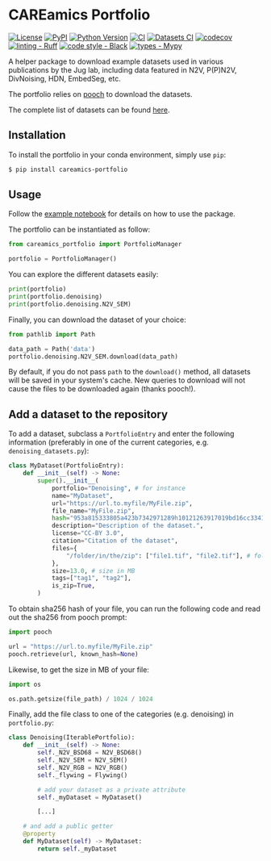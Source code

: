 # CAREamics Portfolio

[![License](https://img.shields.io/pypi/l/careamics-portfolio.svg?color=green)](https://github.com/juglab-torch/careamics-portfolio/raw/main/LICENSE)
[![PyPI](https://img.shields.io/pypi/v/careamics-portfolio.svg?color=green)](https://pypi.org/project/careamics-portfolio)
[![Python Version](https://img.shields.io/pypi/pyversions/careamics-portfolio.svg?color=green)](https://python.org)
[![CI](https://github.com/juglab-torch/careamics-portfolio/actions/workflows/ci.yml/badge.svg)](https://github.com/juglab-torch/careamics-portfolio/actions/workflows/ci.yml)
[![Datasets CI](https://github.com/juglab-torch/careamics-portfolio/actions/workflows/datasets_ci.yml/badge.svg)](https://github.com/juglab-torch/careamics-portfolio/actions/workflows/datasets_ci.yml)
[![codecov](https://codecov.io/gh/juglab-torch/careamics-portfolio/branch/main/graph/badge.svg)](https://codecov.io/gh/juglab-torch/careamics-portfolio)
[![linting - Ruff](https://img.shields.io/endpoint?url=https://raw.githubusercontent.com/charliermarsh/ruff/main/assets/badge/v0.json)](https://github.com/charliermarsh/ruff) 
[![code style - Black](https://img.shields.io/badge/code%20style-black-000000.svg)](https://github.com/psf/black) 
[![types - Mypy](https://img.shields.io/badge/types-Mypy-blue.svg)](https://github.com/python/mypy) 

A helper package to download example datasets used in various publications by the Jug lab, including data featured in N2V, P(P)N2V, DivNoising, HDN, EmbedSeg, etc.

The portfolio relies on [pooch](https://github.com/fatiando/pooch) to download the datasets.

The complete list of datasets can be found [here](src/careamics_portfolio/datasets/datasets.json).

## Installation

To install the portfolio in your conda environment, simply use `pip`:
```bash
$ pip install careamics-portfolio
```

## Usage

Follow the [example notebook](examples/example.ipynb) for details on how to use the package.

The portfolio can be instantiated as follow:

```python
from careamics_portfolio import PortfolioManager

portfolio = PortfolioManager()
```

You can explore the different datasets easily:
```python
print(portfolio)
print(portfolio.denoising)
print(portfolio.denoising.N2V_SEM)
```

Finally, you can download the dataset of your choice:
```python
from pathlib import Path

data_path = Path('data')
portfolio.denoising.N2V_SEM.download(data_path)
```

By default, if you do not pass `path` to the `download()` method, all datasets
will be saved in your system's cache. New queries to download will not cause
the files to be downloaded again (thanks pooch!).

## Add a dataset to the repository

To add a dataset, subclass a `PortfolioEntry` and enter the following information 
(preferably in one of the current categories, e.g. `denoising_datasets.py`):
```python
class MyDataset(PortfolioEntry):
    def __init__(self) -> None:
        super().__init__(
            portfolio="Denoising", # for instance
            name="MyDataset",
            url="https://url.to.myfile/MyFile.zip",
            file_name="MyFile.zip",
            hash="953a815333805a423b7342971289h10121263917019bd16cc3341", # sha256
            description="Description of the dataset.",
            license="CC-BY 3.0",
            citation="Citation of the dataset",
            files={
                "/folder/in/the/zip": ["file1.tif", "file2.tif"], # folder can be "."
            },
            size=13.0, # size in MB
            tags=["tag1", "tag2"],
            is_zip=True,
        )
```

To obtain sha256 hash of your file, you can run the following code and read out
the sha256 from pooch prompt:
```python
import pooch

url = "https://url.to.myfile/MyFile.zip"
pooch.retrieve(url, known_hash=None)
```

Likewise, to get the size in MB of your file:
```python
import os

os.path.getsize(file_path) / 1024 / 1024
```

Finally, add the file class to one of the categories (e.g. denoising) in 
`portfolio.py`:
```python
class Denoising(IterablePortfolio):
    def __init__(self) -> None:
        self._N2V_BSD68 = N2V_BSD68()
        self._N2V_SEM = N2V_SEM()
        self._N2V_RGB = N2V_RGB()
        self._flywing = Flywing()

        # add your dataset as a private attribute
        self._myDataset = MyDataset()

        [...]

    # and add a public getter
    @property
    def MyDataset(self) -> MyDataset:
        return self._myDataset
```
